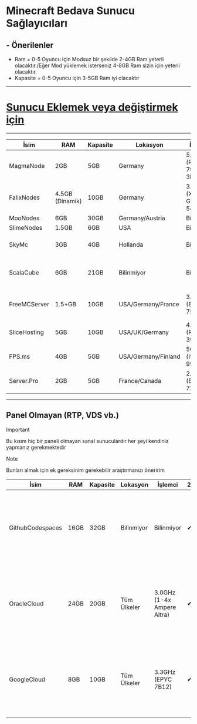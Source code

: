 # Minecraft Bedava Sunucu Sağlayıcıları

## - **Önerilenler**
- Ram = 0-5 Oyuncu için Modsuz bir şekilde 2-4GB Ram yeterli olacaktır./Eğer Mod yüklemek isterseniz 4-8GB Ram sizin için yeterli olacaktır.
- Kapasite = 0-5 Oyuncu için 3-5GB Ram iyi olacaktır
***
# [**Sunucu Eklemek veya değiştirmek için**](https://discord.gg/fsQdZV98Sv)
***

| İsim | RAM | Kapasite | Lokasyon | İşlemci | 24/7 | Notlar |
| --- | --- | --- | --- | --- | --- | --- |
| MagmaNode | 2GB | 5GB | Germany | 5.7GHz (Ryzen 9 7950X 3D) | ❌ | Güzel ancak 7/24 değil |
| FalixNodes | 4.5GB (Dinamik) | 10GB | Germany | 3.9GHz (Xeon Gold 5412U) | ❌ | Küçük Sunucular için ideal |
| MooNodes | 6GB | 30GB | Germany/Austria | Bilinmiyor | ✔ | Yorum yok |
| SlimeNodes | 1.5GB | 6GB | USA | Bilinmiyor | ✔ | Yorum yok |
| SkyMc | 3GB | 4GB | Hollanda | Bilinmiyor | ✔ | Her 60dk yenilemeniz gerekiyor |
| ScalaCube | 6GB | 21GB | Bilinmiyor | Bilinmiyor | ❌ | Sadece 2 oyuncu slotu var, modları desteklemiyor |
| FreeMCServer | 1.5+GB | 10GB | USA/Germany/France | 3.35GHz (EPYC 7502P) | ✔ | Coin kasarak yeni donanimlar alabiliyorsunuz |
| SliceHosting | 5GB | 10GB | USA/UK/Germany | 4.3GHz (Ryzen 9 3900) | ❌ | Yorum yok|
| FPS.ms | 4GB | 5GB | USA/Germany/Finland | 5GHz (I9-9900K) | ✔ | Korsan Minecraft kabul etmiyor |
| Server.Pro | 2GB | 5GB | France/Canada | 2.9GHz (Epyc 7351P) | ❌ | Aternos Çakması |
***

## Panel Olmayan (RTP, VDS vb.)
> [!IMPORTANT]
> Bu kısım hiç bir paneli olmayan sanal sunuculardır
> her şeyi kendiniz yapmanız gerekmektedir

> [!NOTE]
> Bunları almak için ek gereksinim gerekebilir araştırmanızı öneririm


| İsim | RAM | Kapasite | Lokasyon | İşlemci | 24/7 | Notlar |
| --- | --- | --- | --- | --- | --- | --- |
| GithubCodespaces | 16GB | 32GB | Bilinmiyor | Bilinmiyor | ✔ | Minecraft Yüklü değil, Panel yok, kullanıcı sunucuda tam kontrole sahiptir |
| OracleCloud | 24GB | 20GB | Tüm Ülkeler | 3.0GHz (1-4x Ampere Altra) | ✔ | Minecraft Yüklü değil, Panel yok, kullanıcı sunucuda tam kontrole sahiptir |
| GoogleCloud | 8GB | 10GB | Tüm Ülkeler | 3.3GHz (EPYC 7B12) | ✔ | Minecraft Yüklü değil, Panel yok, kullanıcı sunucuda tam kontrole sahiptir |

